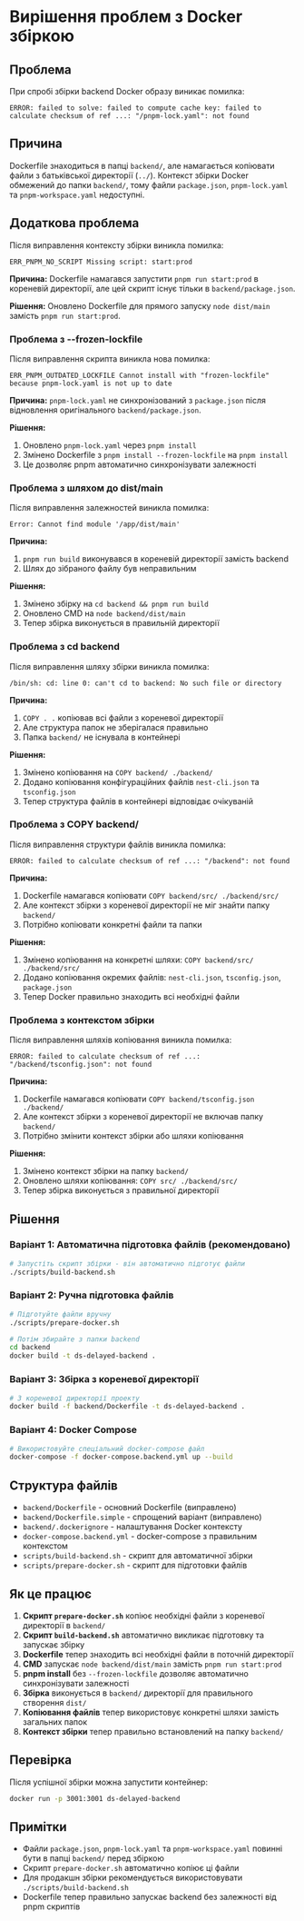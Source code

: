 # Вирішення проблем з Docker збіркою

## Проблема
При спробі збірки backend Docker образу виникає помилка:
```
ERROR: failed to solve: failed to compute cache key: failed to calculate checksum of ref ...: "/pnpm-lock.yaml": not found
```

## Причина
Dockerfile знаходиться в папці `backend/`, але намагається копіювати файли з батьківської директорії (`../`). Контекст збірки Docker обмежений до папки `backend/`, тому файли `package.json`, `pnpm-lock.yaml` та `pnpm-workspace.yaml` недоступні.

## Додаткова проблема
Після виправлення контексту збірки виникла помилка:
```
ERR_PNPM_NO_SCRIPT Missing script: start:prod
```

**Причина:** Dockerfile намагався запустити `pnpm run start:prod` в кореневій директорії, але цей скрипт існує тільки в `backend/package.json`.

**Рішення:** Оновлено Dockerfile для прямого запуску `node dist/main` замість `pnpm run start:prod`.

### Проблема з --frozen-lockfile
Після виправлення скрипта виникла нова помилка:
```
ERR_PNPM_OUTDATED_LOCKFILE Cannot install with "frozen-lockfile" because pnpm-lock.yaml is not up to date
```

**Причина:** `pnpm-lock.yaml` не синхронізований з `package.json` після відновлення оригінального `backend/package.json`.

**Рішення:** 
1. Оновлено `pnpm-lock.yaml` через `pnpm install`
2. Змінено Dockerfile з `pnpm install --frozen-lockfile` на `pnpm install`
3. Це дозволяє pnpm автоматично синхронізувати залежності

### Проблема з шляхом до dist/main
Після виправлення залежностей виникла помилка:
```
Error: Cannot find module '/app/dist/main'
```

**Причина:** 
1. `pnpm run build` виконувався в кореневій директорії замість backend
2. Шлях до зібраного файлу був неправильним

**Рішення:** 
1. Змінено збірку на `cd backend && pnpm run build`
2. Оновлено CMD на `node backend/dist/main`
3. Тепер збірка виконується в правильній директорії

### Проблема з cd backend
Після виправлення шляху збірки виникла помилка:
```
/bin/sh: cd: line 0: can't cd to backend: No such file or directory
```

**Причина:** 
1. `COPY . .` копіював всі файли з кореневої директорії
2. Але структура папок не зберігалася правильно
3. Папка `backend/` не існувала в контейнері

**Рішення:** 
1. Змінено копіювання на `COPY backend/ ./backend/`
2. Додано копіювання конфігураційних файлів `nest-cli.json` та `tsconfig.json`
3. Тепер структура файлів в контейнері відповідає очікуваній

### Проблема з COPY backend/
Після виправлення структури файлів виникла помилка:
```
ERROR: failed to calculate checksum of ref ...: "/backend": not found
```

**Причина:** 
1. Dockerfile намагався копіювати `COPY backend/src/ ./backend/src/`
2. Але контекст збірки з кореневої директорії не міг знайти папку `backend/`
3. Потрібно копіювати конкретні файли та папки

**Рішення:** 
1. Змінено копіювання на конкретні шляхи: `COPY backend/src/ ./backend/src/`
2. Додано копіювання окремих файлів: `nest-cli.json`, `tsconfig.json`, `package.json`
3. Тепер Docker правильно знаходить всі необхідні файли

### Проблема з контекстом збірки
Після виправлення шляхів копіювання виникла помилка:
```
ERROR: failed to calculate checksum of ref ...: "/backend/tsconfig.json": not found
```

**Причина:** 
1. Dockerfile намагався копіювати `COPY backend/tsconfig.json ./backend/`
2. Але контекст збірки з кореневої директорії не включав папку `backend/`
3. Потрібно змінити контекст збірки або шляхи копіювання

**Рішення:** 
1. Змінено контекст збірки на папку `backend/`
2. Оновлено шляхи копіювання: `COPY src/ ./backend/src/`
3. Тепер збірка виконується з правильної директорії

## Рішення

### Варіант 1: Автоматична підготовка файлів (рекомендовано)
```bash
# Запустіть скрипт збірки - він автоматично підготує файли
./scripts/build-backend.sh
```

### Варіант 2: Ручна підготовка файлів
```bash
# Підготуйте файли вручну
./scripts/prepare-docker.sh

# Потім збирайте з папки backend
cd backend
docker build -t ds-delayed-backend .
```

### Варіант 3: Збірка з кореневої директорії
```bash
# З кореневої директорії проекту
docker build -f backend/Dockerfile -t ds-delayed-backend .
```

### Варіант 4: Docker Compose
```bash
# Використовуйте спеціальний docker-compose файл
docker-compose -f docker-compose.backend.yml up --build
```

## Структура файлів
- `backend/Dockerfile` - основний Dockerfile (виправлено)
- `backend/Dockerfile.simple` - спрощений варіант (виправлено)
- `backend/.dockerignore` - налаштування Docker контексту
- `docker-compose.backend.yml` - docker-compose з правильним контекстом
- `scripts/build-backend.sh` - скрипт для автоматичної збірки
- `scripts/prepare-docker.sh` - скрипт для підготовки файлів

## Як це працює

1. **Скрипт `prepare-docker.sh`** копіює необхідні файли з кореневої директорії в `backend/`
2. **Скрипт `build-backend.sh`** автоматично викликає підготовку та запускає збірку
3. **Dockerfile** тепер знаходить всі необхідні файли в поточній директорії
4. **CMD** запускає `node backend/dist/main` замість `pnpm run start:prod`
5. **pnpm install** без `--frozen-lockfile` дозволяє автоматично синхронізувати залежності
6. **Збірка** виконується в `backend/` директорії для правильного створення `dist/`
7. **Копіювання файлів** тепер використовує конкретні шляхи замість загальних папок
8. **Контекст збірки** тепер правильно встановлений на папку `backend/`

## Перевірка
Після успішної збірки можна запустити контейнер:
```bash
docker run -p 3001:3001 ds-delayed-backend
```

## Примітки
- Файли `package.json`, `pnpm-lock.yaml` та `pnpm-workspace.yaml` повинні бути в папці `backend/` перед збіркою
- Скрипт `prepare-docker.sh` автоматично копіює ці файли
- Для продакшн збірки рекомендується використовувати `./scripts/build-backend.sh`
- Dockerfile тепер правильно запускає backend без залежності від pnpm скриптів 